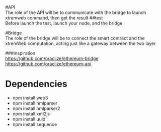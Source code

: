 #API    
The role of the API will be to communicate with the bridge to launch xtremweb command, then get the result
##test    
Before launch the test, launch your node, and the bridge


#Bridge    
The role of the bridge will be to connect the smart contract and the xtremWeb computation, acting just like a gateway between the two layer

###inspiration    
https://github.com/oraclize/ethereum-bridge    
https://github.com/oraclize/ethereum-api     

# Dependencies
  *  npm install web3
  *  npm install hmlparser
  *  npm install hmlparser2
  *  npm install xml2js
  *  npm install uuid
  *  npm install sequence
